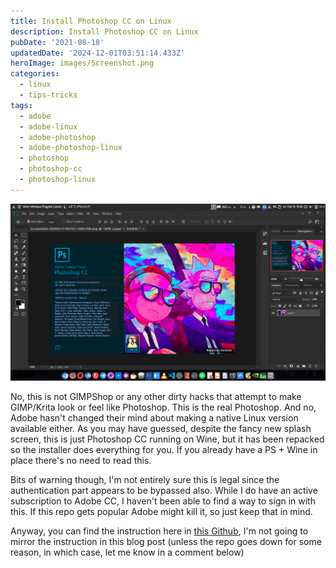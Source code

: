 ```yaml
---
title: Install Photoshop CC on Linux
description: Install Photoshop CC on Linux
pubDate: '2021-08-18'
updatedDate: '2024-12-01T03:51:14.433Z'
heroImage: images/Screenshot.png
categories:
  - linux
  - tips-tricks
tags:
  - adobe
  - adobe-linux
  - adobe-photoshop
  - adobe-photoshop-linux
  - photoshop
  - photoshop-cc
  - photoshop-linux
---
```


![](images/Screenshot.png)

No, this is not GIMPShop or any other dirty hacks that attempt to make GIMP/Krita look or feel like Photoshop. This is the real Photoshop. And no, Adobe hasn't changed their mind about making a native Linux version available either. As you may have guessed, despite the fancy new splash screen, this is just Photoshop CC running on Wine, but it has been repacked so the installer does everything for you. If you already have a PS + Wine in place there's no need to read this.

Bits of warning though, I'm not entirely sure this is legal since the authentication part appears to be bypassed also. While I do have an active subscription to Adobe CC, I haven't been able to find a way to sign in with this. If this repo gets popular Adobe might kill it, so just keep that in mind.

Anyway, you can find the instruction here in [this Github](https://github.com/Gictorbit/photoshopCClinux), I'm not going to mirror the instruction in this blog post (unless the repo goes down for some reason, in which case, let me know in a comment below)
